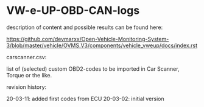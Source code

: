 # VW-e-UP-OBD-CAN-logs

description of content and possible results can be found here:

https://github.com/devmarxx/Open-Vehicle-Monitoring-System-3/blob/master/vehicle/OVMS.V3/components/vehicle_vweup/docs/index.rst

carscanner.csv:

list of (selected) custom OBD2-codes to be imported in Car Scanner, Torque or the like.

revision history:

20-03-11: added first codes from ECU
20-03-02: initial version
